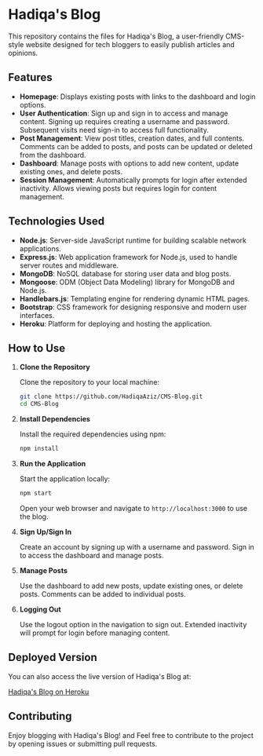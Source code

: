 # Hadiqa's Blog

This repository contains the files for Hadiqa's Blog, a user-friendly CMS-style website designed for tech bloggers to easily publish articles and opinions.

## Features

- **Homepage**: Displays existing posts with links to the dashboard and login options.
- **User Authentication**: Sign up and sign in to access and manage content. Signing up requires creating a username and password. Subsequent visits need sign-in to access full functionality.
- **Post Management**: View post titles, creation dates, and full contents. Comments can be added to posts, and posts can be updated or deleted from the dashboard.
- **Dashboard**: Manage posts with options to add new content, update existing ones, and delete posts.
- **Session Management**: Automatically prompts for login after extended inactivity. Allows viewing posts but requires login for content management.

## Technologies Used

- **Node.js**: Server-side JavaScript runtime for building scalable network applications.
- **Express.js**: Web application framework for Node.js, used to handle server routes and middleware.
- **MongoDB**: NoSQL database for storing user data and blog posts.
- **Mongoose**: ODM (Object Data Modeling) library for MongoDB and Node.js.
- **Handlebars.js**: Templating engine for rendering dynamic HTML pages.
- **Bootstrap**: CSS framework for designing responsive and modern user interfaces.
- **Heroku**: Platform for deploying and hosting the application.

## How to Use

1. **Clone the Repository**

   Clone the repository to your local machine:

   ```bash
   git clone https://github.com/HadiqaAziz/CMS-Blog.git
   cd CMS-Blog
   ```

2. **Install Dependencies**

   Install the required dependencies using npm:

   ```bash
   npm install
   ```

3. **Run the Application**

   Start the application locally:

   ```bash
   npm start
   ```

   Open your web browser and navigate to `http://localhost:3000` to use the blog.

4. **Sign Up/Sign In**

   Create an account by signing up with a username and password. Sign in to access the dashboard and manage posts.

5. **Manage Posts**

   Use the dashboard to add new posts, update existing ones, or delete posts. Comments can be added to individual posts.

6. **Logging Out**

   Use the logout option in the navigation to sign out. Extended inactivity will prompt for login before managing content.

## Deployed Version

You can also access the live version of Hadiqa's Blog at:

[Hadiqa's Blog on Heroku](https://hadiqa-tech-blog-1234-2374fed05503.herokuapp.com/)

## Contributing

Enjoy blogging with Hadiqa's Blog! and Feel free to contribute to the project by opening issues or submitting pull requests.

